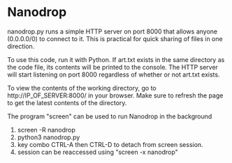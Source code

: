 # Nanodrop

nanodrop.py runs a simple HTTP server on port 8000 that allows anyone (0.0.0.0/0) to connect to it. This is practical for quick sharing of files in one direction.

To use this code, run it with Python. If art.txt exists in the same directory as the code file, its contents will be printed to the console. The HTTP server will start listening on port 8000 regardless of whether or not art.txt exists.

To view the contents of the working directory, go to http://IP_OF_SERVER:8000/ in your browser. Make sure to refresh the page to get the latest contents of the directory.

The program "screen" can be used to run Nanodrop in the background

1. screen -R nanodrop
2. python3 nanodrop.py
3. key combo CTRL-A then CTRL-D to detach from screen session.
4. session can be reaccessed using "screen -x nanodrop"

